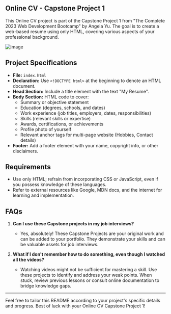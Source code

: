 ## Online CV - Capstone Project 1

This Online CV project is part of the Capstone Project 1 from "The Complete 2023 Web Development Bootcamp" by Angela Yu. The goal is to create a web-based resume using only HTML, covering various aspects of your professional background.

![image](https://github.com/riju951/WebDevelopmentCourse_Capstone1/assets/82694741/aab9427a-4289-48b1-8963-f9d46e677cd4)


## Project Specifications

- **File:** `index.html`
- **Declaration:** Use `<!DOCTYPE html>` at the beginning to denote an HTML document.
- **Head Section:** Include a title element with the text "My Resume".
- **Body Section:** HTML code to cover:
  - Summary or objective statement
  - Education (degrees, schools, and dates)
  - Work experience (job titles, employers, dates, responsibilities)
  - Skills (relevant skills or expertise)
  - Awards, certifications, or achievements
  - Profile photo of yourself
  - Relevant anchor tags for multi-page website (Hobbies, Contact details)
- **Footer:** Add a footer element with your name, copyright info, or other disclaimers.

## Requirements

- Use only HTML; refrain from incorporating CSS or JavaScript, even if you possess knowledge of these languages.
- Refer to external resources like Google, MDN docs, and the internet for learning and implementation.

## FAQs

1. **Can I use these Capstone projects in my job interviews?**
   - Yes, absolutely! These Capstone Projects are your original work and can be added to your portfolio. They demonstrate your skills and can be valuable assets for job interviews.

2. **What if I don't remember how to do something, even though I watched all the videos?**
   - Watching videos might not be sufficient for mastering a skill. Use these projects to identify and address your weak points. When stuck, review previous lessons or consult online documentation to bridge knowledge gaps.

---

Feel free to tailor this README according to your project's specific details and progress. Best of luck with your Online CV Capstone Project 1!
